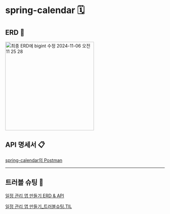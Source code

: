 # spring-calendar 🗓

## ERD 📁
<img width="280" alt="최종 ERD에 bigint 수정  2024-11-06 오전 11 25 28" src="https://github.com/user-attachments/assets/18388e80-f58e-47d4-9b70-3940c46103bb">


## API 명세서 📋
[spring-calendar의 Postman](https://documenter.getpostman.com/view/39375040/2sAY4vfhKe)

------------
## 트러블 슈팅 🎯
[일정 관리 앱 만들기 ERD & API](https://sooyeoneo.tistory.com/57)

[일정 관리 앱 만들기_트러블슈팅.TIL](https://sooyeoneo.tistory.com/62)
